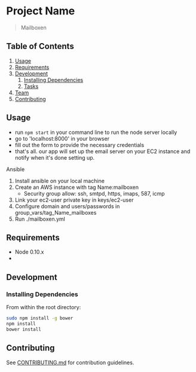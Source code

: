 # Project Name

> Mailboxen

## Table of Contents

1. [Usage](#Usage)
1. [Requirements](#requirements)
1. [Development](#development)
    1. [Installing Dependencies](#installing-dependencies)
    1. [Tasks](#tasks)
1. [Team](#team)
1. [Contributing](#contributing)


## Usage

- run `npm start` in your command line to run the node server locally
- go to 'localhost:8000' in your browser
- fill out the form to provide the necessary credentials
- that's all. our app will set up the email server on your EC2 instance and notify when it's done setting up.

Ansible
1. Install ansible on your local machine
2. Create an AWS instance with tag Name:mailboxen
     - Security group allow: ssh, smtpd, https, imaps, 587, icmp
3. Link your ec2-user private key in keys/ec2-user
4. Configure domain and users/passwords in group_vars/tag_Name_mailboxes
5. Run ./mailboxen.yml


## Requirements

- Node 0.10.x
-

## Development

### Installing Dependencies

From within the root directory:

```sh
sudo npm install -g bower
npm install
bower install
```

## Contributing

See [CONTRIBUTING.md](CONTRIBUTING.md) for contribution guidelines.